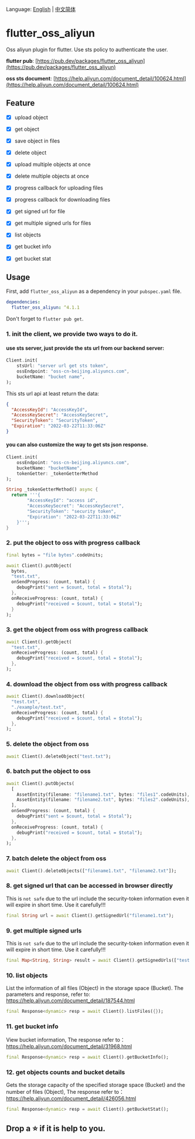 Language: [English](README.md) | [中文简体](README_ZH.md)

# flutter_oss_aliyun

Oss aliyun plugin for flutter. Use sts policy to authenticate the user.

**flutter pub**: [https://pub.dev/packages/flutter_oss_aliyun](https://pub.dev/packages/flutter_oss_aliyun)

**oss sts document**: [https://help.aliyun.com/document_detail/100624.html](https://help.aliyun.com/document_detail/100624.html)

## Feature
- [x] upload object 
- [x] get object 
- [x] save object in files
- [x] delete object
- [x] upload multiple objects at once
- [x] delete multiple objects at once
- [x] progress callback for uploading files
- [x] progress callback for downloading files
- [x] get signed url for file
- [x] get multiple signed urls for files
- [x] list objects
- [x] get bucket info
- [x] get bucket stat


## Usage
First, add `flutter_oss_aliyun` as a dependency in your `pubspec.yaml` file.
```yaml
dependencies:
  flutter_oss_aliyun: ^4.1.1
```
Don't forget to `flutter pub get`.

### 1. init the client, we provide two ways to do it.
#### use sts server, just provide the sts url from our backend server:
```dart
Client.init(
    stsUrl: "server url get sts token",
    ossEndpoint: "oss-cn-beijing.aliyuncs.com",
    bucketName: "bucket name",
);
```

This sts url api at least return the data:
```json
{
  "AccessKeyId": "AccessKeyId",
  "AccessKeySecret": "AccessKeySecret",
  "SecurityToken": "SecurityToken",
  "Expiration": "2022-03-22T11:33:06Z"
}
```

#### you can also customize the way to get sts json response.
```dart
Client.init(
    ossEndpoint: "oss-cn-beijing.aliyuncs.com",
    bucketName: "bucketName",
    tokenGetter: _tokenGetterMethod
);

String _tokenGetterMethod() async {
  return '''{
        "AccessKeyId": "access id",
        "AccessKeySecret": "AccessKeySecret",
        "SecurityToken": "security token",
        "Expiration": "2022-03-22T11:33:06Z"
    }''';
}
```

### 2. put the object to oss with progress callback
```dart
final bytes = "file bytes".codeUnits;

await Client().putObject(
  bytes, 
  "test.txt",
  onSendProgress: (count, total) {
    debugPrint("sent = $count, total = $total");
  },
  onReceiveProgress: (count, total) {
    debugPrint("received = $count, total = $total");
  }
);
```

### 3. get the object from oss with progress callback
```dart
await Client().getObject(
  "test.txt",
  onReceiveProgress: (count, total) {
    debugPrint("received = $count, total = $total");
  },
);
```

### 4. download the object from oss with progress callback
```dart
await Client().downloadObject(
  "test.txt", 
  "./example/test.txt",
  onReceiveProgress: (count, total) {
    debugPrint("received = $count, total = $total");
  },
);
```

### 5. delete the object from oss
```dart
await Client().deleteObject("test.txt");
```

### 6. batch put the object to oss
```dart
await Client().putObjects(
  [
    AssetEntity(filename: "filename1.txt", bytes: "files1".codeUnits),
    AssetEntity(filename: "filename2.txt", bytes: "files2".codeUnits),
  ],
  onSendProgress: (count, total) {
    debugPrint("sent = $count, total = $total");
  },
  onReceiveProgress: (count, total) {
    debugPrint("received = $count, total = $total");
  },
);
```

### 7. batch delete the object from oss
```dart
await Client().deleteObjects(["filename1.txt", "filename2.txt"]);
```

### 8. get signed url that can be accessed in browser directly
This is `not safe` due to the url include the security-token information even it will expire in short time. Use it carefully!!!

```dart
final String url = await Client().getSignedUrl("filename1.txt");
```

### 9. get multiple signed urls 
This is `not safe` due to the url include the security-token information even it will expire in short time. Use it carefully!!!

```dart
final Map<String, String> result = await Client().getSignedUrls(["test.txt", "filename1.txt"]);
```

### 10. list objects
List the information of all files (Object) in the storage space (Bucket). The parameters and response, refer to: https://help.aliyun.com/document_detail/187544.html

```dart
final Response<dynamic> resp = await Client().listFiles({});
```

### 11. get bucket info
View bucket information, The response refer to：https://help.aliyun.com/document_detail/31968.html

```dart
final Response<dynamic> resp = await Client().getBucketInfo();
```

### 12. get objects counts and bucket details
Gets the storage capacity of the specified storage space (Bucket) and the number of files (Object), The response refer to：https://help.aliyun.com/document_detail/426056.html

```dart
final Response<dynamic> resp = await Client().getBucketStat();
```

## Drop a ⭐ if it is help to you.
